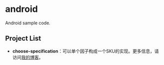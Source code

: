 # android
Android sample code.

## Project List

* **choose-specification**：可以单个因子构成一个SKU的实现。更多信息，请访问[我的博客](https://blog.taylorzhang.cc/2020/01/16/choose-specification/)。

